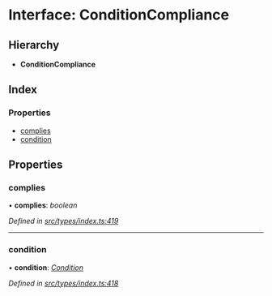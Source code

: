 # Interface: ConditionCompliance

## Hierarchy

* **ConditionCompliance**

## Index

### Properties

* [complies](conditioncompliance.md#complies)
* [condition](conditioncompliance.md#condition)

## Properties

###  complies

• **complies**: *boolean*

*Defined in [src/types/index.ts:419](https://github.com/PolymathNetwork/polymesh-sdk/blob/c77f6a3e/src/types/index.ts#L419)*

___

###  condition

• **condition**: *[Condition](../globals.md#condition)*

*Defined in [src/types/index.ts:418](https://github.com/PolymathNetwork/polymesh-sdk/blob/c77f6a3e/src/types/index.ts#L418)*
